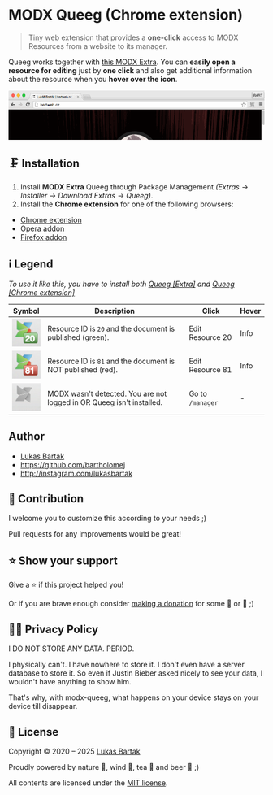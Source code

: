 # MODX Queeg (Chrome extension)

> Tiny web extension that provides a **one-click** access to MODX Resources from a website to its manager.

Queeg works together with [this MODX Extra](https://github.com/baoweb/modx-queeg). You can **easily open a resource for editing** just by **one click** and also get additional information about the resource when you **hover over the icon**.

![Screenshot](https://raw.githubusercontent.com/bartholomej/modx-manager-switch/master/_assets/queeg_animation.gif)

## 🗜️ Installation

1. Install **MODX Extra** Queeg through Package Management _(Extras → Installer → Download Extras → Queeg)_.
2. Install the **Chrome extension** for one of the following browsers:

- [Chrome extension](https://chromewebstore.google.com/detail/modx-queeg/pchmcecidlmiajanecgkibndaoabncke)
- [Opera addon](https://addons.opera.com/en/extensions/details/modx-queeg/)
- [Firefox addon](https://addons.mozilla.org/en-US/firefox/addon/modx-queeg/)

## ℹ️ Legend

_To use it like this, you have to install both [Queeg [Extra]](http://modx.com/extras/package/queeg) and [Queeg [Chrome extension]](https://chrome.google.com/webstore/detail/modx-manager-switch/pchmcecidlmiajanecgkibndaoabncke)_

| Symbol                                                                                                              | Description                                                           | Click            | Hover |
| ------------------------------------------------------------------------------------------------------------------- | --------------------------------------------------------------------- | ---------------- | ----- |
| ![MODX](https://raw.githubusercontent.com/bartholomej/modx-manager-switch/master/_assets/ic_active-published.png)   | Resource ID is `20` and the document is published (green).            | Edit Resource 20 | Info  |
| ![MODX](https://raw.githubusercontent.com/bartholomej/modx-manager-switch/master/_assets/ic_active-unpublished.png) | Resource ID is `81` and the document is NOT published (red).          | Edit Resource 81 | Info  |
| ![MODX](https://raw.githubusercontent.com/bartholomej/modx-manager-switch/master/_assets/ic_inactive.png)           | MODX wasn't detected. You are not logged in OR Queeg isn't installed. | Go to `/manager` | -     |

## Author

- [Lukas Bartak](https://bartweb.cz)
- https://github.com/bartholomej
- http://instagram.com/lukasbartak

## 🤝 Contribution

I welcome you to customize this according to your needs ;)

Pull requests for any improvements would be great!

## ⭐️ Show your support

Give a ⭐️ if this project helped you!

Or if you are brave enough consider [making a donation](https://github.com/sponsors/bartholomej) for some 🍺 or 🍵 ;)

## 🕵️‍♀️ Privacy Policy

I DO NOT STORE ANY DATA. PERIOD.

I physically can't. I have nowhere to store it. I don't even have a server database to store it. So even if Justin Bieber asked nicely to see your data, I wouldn't have anything to show him.

That's why, with modx-queeg, what happens on your device stays on your device till disappear.

## 📝 License

Copyright &copy; 2020 – 2025 [Lukas Bartak](http://bartweb.cz)

Proudly powered by nature 🗻, wind 💨, tea 🍵 and beer 🍺 ;)

All contents are licensed under the [MIT license].

[mit license]: LICENSE

